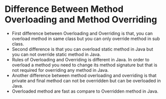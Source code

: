 # Difference Between Method Overloading and Method Overriding

- First difference between Overloading and Overriding is that, you can overload method in same class but you can only override method in sub class.
- Second difference is that you can overload static method in Java but you can not override static method in Java.
- Rules of Overloading and Overriding is different in Java. In order to overload a method you need to change its method signature but that is not required for overriding any method in Java.
- Another difference between method overloading and overriding is that private and final method can not be overridden but can be overloaded in Java.
- Overloaded method are fast as compare to Overridden method in Java.
